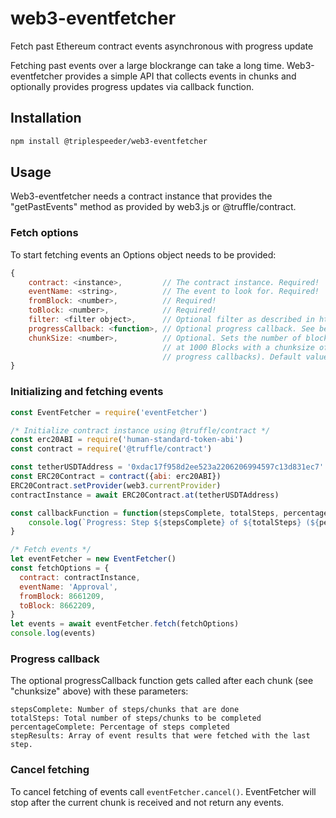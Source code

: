 # web3-eventfetcher
Fetch past Ethereum contract events asynchronous with progress update

Fetching past events over a large blockrange can take a long time. Web3-eventfetcher provides a simple API that collects
events in chunks and optionally provides progress updates via callback function.

## Installation
```bash
npm install @triplespeeder/web3-eventfetcher
```

## Usage
Web3-eventfetcher needs a contract instance that provides the "getPastEvents" method as provided by web3.js or 
@truffle/contract. 
### Fetch options
To start fetching events an Options object needs to be provided:
```javascript
{
    contract: <instance>,         // The contract instance. Required!
    eventName: <string>,          // The event to look for. Required!
    fromBlock: <number>,          // Required!
    toBlock: <number>,            // Required!
    filter: <filter object>,      // Optional filter as described in https://web3js.readthedocs.io/en/v1.2.0/web3-eth-contract.html#getpastevents 
    progressCallback: <function>, // Optional progress callback. See below
    chunkSize: <number>,          // Optional. Sets the number of blocks that are queried on one call. E.g. looking
                                  // at 1000 Blocks with a chunksize of 50 results in 20 backend requests (and 20 
                                  // progress callbacks). Default value: 100
}
```

### Initializing and fetching events
```javascript
const EventFetcher = require('eventFetcher')

/* Initialize contract instance using @truffle/contract */
const erc20ABI = require('human-standard-token-abi')
const contract = require('@truffle/contract')

const tetherUSDTAddress = '0xdac17f958d2ee523a2206206994597c13d831ec7'
const ERC20Contract = contract({abi: erc20ABI})
ERC20Contract.setProvider(web3.currentProvider)
contractInstance = await ERC20Contract.at(tetherUSDTAddress)

const callbackFunction = function(stepsComplete, totalSteps, percentageComplete, stepResults) {
    console.log(`Progress: Step ${stepsComplete} of ${totalSteps} (${percentageComplete}%).`
}

/* Fetch events */
let eventFetcher = new EventFetcher()
const fetchOptions = {
  contract: contractInstance,
  eventName: 'Approval',
  fromBlock: 8661209,
  toBlock: 8662209,
}
let events = await eventFetcher.fetch(fetchOptions)
console.log(events)
```

### Progress callback
The optional progressCallback function gets called after each chunk (see "chunksize" above) with these parameters:
```
stepsComplete: Number of steps/chunks that are done
totalSteps: Total number of steps/chunks to be completed
percentageComplete: Percentage of steps completed
stepResults: Array of event results that were fetched with the last step.

```

### Cancel fetching
To cancel fetching of events call ```eventFetcher.cancel()```. EventFetcher will stop after the current chunk is 
received and not return any events.
